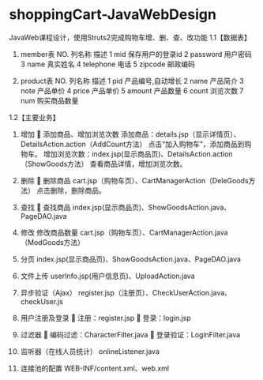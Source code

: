 # shoppingCart-JavaWebDesign
JavaWeb课程设计，使用Struts2完成购物车增、删、查、改功能
1.1【数据表】
1)	member表
NO.	  列名称	  描述
1	    mid	      保存用户的登录id
2	    password	用户密码
3	    name	    真实姓名
4	    telephone	电话
5	    zipcode	  邮政编码

2)	product表
NO.	    列名称	    描述
1	      pid	      产品编号,自动增长
2	      name	    产品简介
3	      note	    产品单价
4	      price	    产品单价
5	      amount	  产品数量
6	      count	    浏览次数
7	      num	      购买商品数量

1.2【主要业务】
1)	增加
	添加商品、增加浏览次数
添加商品：details.jsp（显示详情页）、DetailsAction.action（AddCount方法）
		  点击“加入购物车”，添加商品到购物车。
增加浏览次数：index.jsp(显示商品页)、DetailsAction.action（ShowGoods方法）
		  查看商品详情，增加浏览次数。
2)	删除
	删除商品
cart.jsp（购物车页）、CartManagerAction（DeleGoods方法）
		  点击删除，删除商品。
3)	查找
	查找商品
index.jsp(显示商品页)、ShowGoodsAction.java、PageDAO.java

4)	修改
修改商品数量
cart.jsp（购物车页）、CartManagerAction.java（ModGoods方法）
5)	分页
index.jsp(显示商品页)、ShowGoodsAction.java、PageDAO.java

6)	文件上传
userInfo.jsp(用户信息页)、UploadAction.java

7)	异步验证（Ajax）
register.jsp（注册页）、CheckUserAction.java、checkUser.js

8)	用户注册及登录
	注册：register.jsp
	登录：login.jsp

9)	过滤器
	编码过滤：CharacterFilter.java
	登录验证：LoginFilter.java

10)	监听器（在线人员统计）
onlineListener.java

11)	连接池的配置
WEB-INF/content.xml、web.xml

